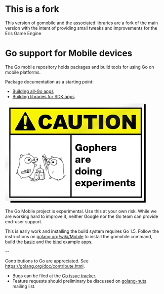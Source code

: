 # This is a fork

This version of gomobile and the associated libraries are a fork of the main version with the intent of providing small tweaks and improvements for the Eris Game Engine

# Go support for Mobile devices

The Go mobile repository holds packages and build tools for using Go on mobile platforms.

Package documentation as a starting point:

- [Building all-Go apps](https://github.com/ZedContinuum/mobile/app)
- [Building libraries for SDK apps](https://github.com/ZedContinuum/mobile/cmd/gobind)

![Caution image](doc/caution.png)

The Go Mobile project is experimental. Use this at your own risk.
While we are working hard to improve it, neither Google nor the Go
team can provide end-user support.

This is early work and installing the build system requires Go 1.5.
Follow the instructions on
[golang.org/wiki/Mobile](https://golang.org/wiki/Mobile)
to install the gomobile command, build the
[basic](https://github.com/ZedContinuum/mobile/example/basic)
and the [bind](https://github.com/ZedContinuum/mobile/example/bind) example apps.

--

Contributions to Go are appreciated. See https://golang.org/doc/contribute.html.

* Bugs can be filed at the [Go issue tracker](https://golang.org/issue/new?title=x/mobile:+).
* Feature requests should preliminary be discussed on
[golang-nuts](https://groups.google.com/forum/#!forum/golang-nuts)
mailing list.
